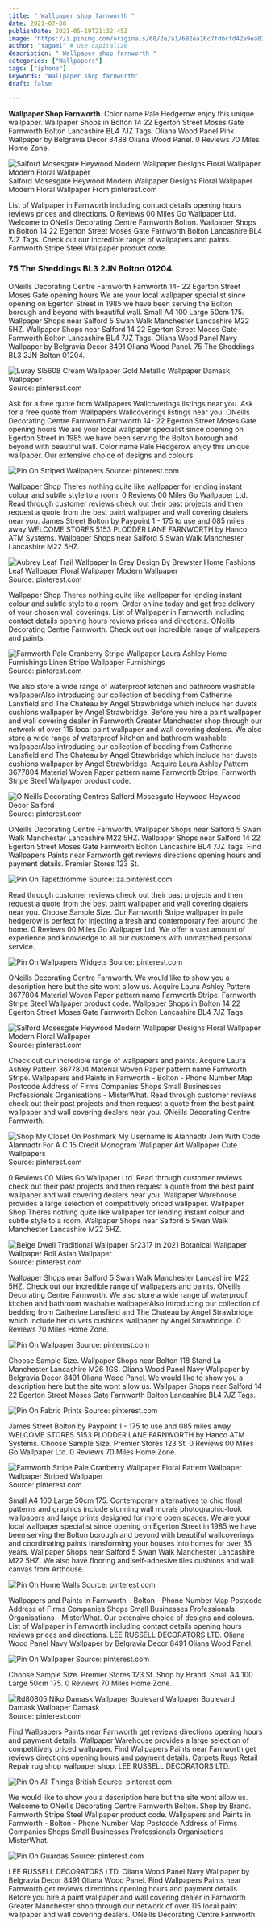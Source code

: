 ```yaml
---
title: " Wallpaper shop farnworth "
date: 2021-07-08
publishDate: 2021-05-19T21:32:45Z
image: "https://i.pinimg.com/originals/68/2e/a1/682ea16c7fdbcfd42a9ea02147a2ec0a.jpg"
author: "Yagami" # use capitalize
description: " Wallpaper shop farnworth "
categories: ["Wallpapers"]
tags: ["iphone"]
keywords: "Wallpaper shop farnworth"
draft: false

---
```



**Wallpaper Shop Farnworth**. Color name Pale Hedgerow enjoy this unique wallpaper. Wallpaper Shops in Bolton 14 22 Egerton Street Moses Gate Farnworth Bolton Lancashire BL4 7JZ Tags. Oliana Wood Panel Pink Wallpaper by Belgravia Decor 8488 Oliana Wood Panel. 0 Reviews 70 Miles Home Zone.

![Salford Mosesgate Heywood Modern Wallpaper Designs Floral Wallpaper Modern Floral Wallpaper](https://i.pinimg.com/originals/6b/6d/c5/6b6dc50a7e820a1449c275dd582f9d37.jpg "Salford Mosesgate Heywood Modern Wallpaper Designs Floral Wallpaper Modern Floral Wallpaper")
Salford Mosesgate Heywood Modern Wallpaper Designs Floral Wallpaper Modern Floral Wallpaper From pinterest.com


List of Wallpaper in Farnworth including contact details opening hours reviews prices and directions. 0 Reviews 00 Miles Go Wallpaper Ltd. Welcome to ONeills Decorating Centre Farnworth Bolton. Wallpaper Shops in Bolton 14 22 Egerton Street Moses Gate Farnworth Bolton Lancashire BL4 7JZ Tags. Check out our incredible range of wallpapers and paints. Farnworth Stripe Steel Wallpaper product code.

### 75 The Sheddings BL3 2JN Bolton 01204.

ONeills Decorating Centre Farnworth Farnworth 14- 22 Egerton Street Moses Gate opening hours We are your local wallpaper specialist since opening on Egerton Street in 1985 we have been serving the Bolton borough and beyond with beautiful wall. Small A4 100 Large 50cm 175. Wallpaper Shops near Salford 5 Swan Walk Manchester Lancashire M22 5HZ. Wallpaper Shops near Salford 14 22 Egerton Street Moses Gate Farnworth Bolton Lancashire BL4 7JZ Tags. Oliana Wood Panel Navy Wallpaper by Belgravia Decor 8491 Oliana Wood Panel. 75 The Sheddings BL3 2JN Bolton 01204.


![Luray Sl5608 Cream Wallpaper Gold Metallic Wallpaper Damask Wallpaper](https://i.pinimg.com/originals/fa/55/39/fa5539cf010f33aa966e64aa2d0753f9.jpg "Luray Sl5608 Cream Wallpaper Gold Metallic Wallpaper Damask Wallpaper")
Source: pinterest.com

Ask for a free quote from Wallpapers Wallcoverings listings near you. Ask for a free quote from Wallpapers Wallcoverings listings near you. ONeills Decorating Centre Farnworth Farnworth 14- 22 Egerton Street Moses Gate opening hours We are your local wallpaper specialist since opening on Egerton Street in 1985 we have been serving the Bolton borough and beyond with beautiful wall. Color name Pale Hedgerow enjoy this unique wallpaper. Our extensive choice of designs and colours.

![Pin On Striped Wallpapers](https://i.pinimg.com/originals/96/9f/40/969f404b0ae0bd1a02e058d95a745488.jpg "Pin On Striped Wallpapers")
Source: pinterest.com

Wallpaper Shop Theres nothing quite like wallpaper for lending instant colour and subtle style to a room. 0 Reviews 00 Miles Go Wallpaper Ltd. Read through customer reviews check out their past projects and then request a quote from the best paint wallpaper and wall covering dealers near you. James Street Bolton by Paypoint 1 - 175 to use and 085 miles away WELCOME STORES 5153 PLODDER LANE FARNWORTH by Hanco ATM Systems. Wallpaper Shops near Salford 5 Swan Walk Manchester Lancashire M22 5HZ.

![Aubrey Leaf Trail Wallpaper In Grey Design By Brewster Home Fashions Leaf Wallpaper Floral Wallpaper Modern Wallpaper](https://i.pinimg.com/originals/f0/6b/c4/f06bc42476e81d29e5f406ed91244ddb.jpg "Aubrey Leaf Trail Wallpaper In Grey Design By Brewster Home Fashions Leaf Wallpaper Floral Wallpaper Modern Wallpaper")
Source: pinterest.com

Wallpaper Shop Theres nothing quite like wallpaper for lending instant colour and subtle style to a room. Order online today and get free delivery of your chosen wall coverings. List of Wallpaper in Farnworth including contact details opening hours reviews prices and directions. ONeills Decorating Centre Farnworth. Check out our incredible range of wallpapers and paints.

![Farnworth Pale Cranberry Stripe Wallpaper Laura Ashley Home Furnishings Linen Stripe Wallpaper Furnishings](https://i.pinimg.com/originals/a1/8a/d1/a18ad1397bd9161fd821c953c13a14ae.jpg "Farnworth Pale Cranberry Stripe Wallpaper Laura Ashley Home Furnishings Linen Stripe Wallpaper Furnishings")
Source: pinterest.com

We also store a wide range of waterproof kitchen and bathroom washable wallpaperAlso introducing our collection of bedding from Catherine Lansfield and The Chateau by Angel Strawbridge which include her duvets cushions wallpaper by Angel Strawbridge. Before you hire a paint wallpaper and wall covering dealer in Farnworth Greater Manchester shop through our network of over 115 local paint wallpaper and wall covering dealers. We also store a wide range of waterproof kitchen and bathroom washable wallpaperAlso introducing our collection of bedding from Catherine Lansfield and The Chateau by Angel Strawbridge which include her duvets cushions wallpaper by Angel Strawbridge. Acquire Laura Ashley Pattern 3677804 Material Woven Paper pattern name Farnworth Stripe. Farnworth Stripe Steel Wallpaper product code.

![O Neills Decorating Centres Salford Mosesgate Heywood Heywood Decor Salford](https://i.pinimg.com/originals/81/67/75/81677514db6cd8074f38f4599a31ba92.jpg "O Neills Decorating Centres Salford Mosesgate Heywood Heywood Decor Salford")
Source: pinterest.com

ONeills Decorating Centre Farnworth. Wallpaper Shops near Salford 5 Swan Walk Manchester Lancashire M22 5HZ. Wallpaper Shops near Salford 14 22 Egerton Street Moses Gate Farnworth Bolton Lancashire BL4 7JZ Tags. Find Wallpapers Paints near Farnworth get reviews directions opening hours and payment details. Premier Stores 123 St.

![Pin On Tapetdromme](https://i.pinimg.com/originals/90/05/12/900512eabf6088180fa1ff619b4e96d3.jpg "Pin On Tapetdromme")
Source: za.pinterest.com

Read through customer reviews check out their past projects and then request a quote from the best paint wallpaper and wall covering dealers near you. Choose Sample Size. Our Farnworth Stripe wallpaper in pale hedgerow is perfect for injecting a fresh and contemporary feel around the home. 0 Reviews 00 Miles Go Wallpaper Ltd. We offer a vast amount of experience and knowledge to all our customers with unmatched personal service.

![Pin On Wallpapers Widgets](https://i.pinimg.com/736x/12/45/f3/1245f34109f1776bc00f2460fb58a42b.jpg "Pin On Wallpapers Widgets")
Source: pinterest.com

ONeills Decorating Centre Farnworth. We would like to show you a description here but the site wont allow us. Acquire Laura Ashley Pattern 3677804 Material Woven Paper pattern name Farnworth Stripe. Farnworth Stripe Steel Wallpaper product code. Wallpaper Shops in Bolton 14 22 Egerton Street Moses Gate Farnworth Bolton Lancashire BL4 7JZ Tags.

![Salford Mosesgate Heywood Modern Wallpaper Designs Floral Wallpaper Modern Floral Wallpaper](https://i.pinimg.com/originals/6b/6d/c5/6b6dc50a7e820a1449c275dd582f9d37.jpg "Salford Mosesgate Heywood Modern Wallpaper Designs Floral Wallpaper Modern Floral Wallpaper")
Source: pinterest.com

Check out our incredible range of wallpapers and paints. Acquire Laura Ashley Pattern 3677804 Material Woven Paper pattern name Farnworth Stripe. Wallpapers and Paints in Farnworth - Bolton - Phone Number Map Postcode Address of Firms Companies Shops Small Businesses Professionals Organisations - MisterWhat. Read through customer reviews check out their past projects and then request a quote from the best paint wallpaper and wall covering dealers near you. ONeills Decorating Centre Farnworth.

![Shop My Closet On Poshmark My Username Is Alannadtr Join With Code Alannadtr For A C 15 Credit Monogram Wallpaper Art Wallpaper Cute Wallpapers](https://i.pinimg.com/originals/e2/ba/3c/e2ba3ca9b2578ad9a28177877cafd9e7.jpg "Shop My Closet On Poshmark My Username Is Alannadtr Join With Code Alannadtr For A C 15 Credit Monogram Wallpaper Art Wallpaper Cute Wallpapers")
Source: pinterest.com

0 Reviews 00 Miles Go Wallpaper Ltd. Read through customer reviews check out their past projects and then request a quote from the best paint wallpaper and wall covering dealers near you. Wallpaper Warehouse provides a large selection of competitively priced wallpaper. Wallpaper Shop Theres nothing quite like wallpaper for lending instant colour and subtle style to a room. Wallpaper Shops near Salford 5 Swan Walk Manchester Lancashire M22 5HZ.

![Beige Dwell Traditional Wallpaper Sr2317 In 2021 Botanical Wallpaper Wallpaper Roll Asian Wallpaper](https://i.pinimg.com/736x/ee/fd/92/eefd924790985822a948d20d90925ced.jpg "Beige Dwell Traditional Wallpaper Sr2317 In 2021 Botanical Wallpaper Wallpaper Roll Asian Wallpaper")
Source: pinterest.com

Wallpaper Shops near Salford 5 Swan Walk Manchester Lancashire M22 5HZ. Check out our incredible range of wallpapers and paints. ONeills Decorating Centre Farnworth. We also store a wide range of waterproof kitchen and bathroom washable wallpaperAlso introducing our collection of bedding from Catherine Lansfield and The Chateau by Angel Strawbridge which include her duvets cushions wallpaper by Angel Strawbridge. 0 Reviews 70 Miles Home Zone.

![Pin On Wallpaper](https://i.pinimg.com/originals/a6/39/8f/a6398fc78444aad11d52268b1755441c.png "Pin On Wallpaper")
Source: pinterest.com

Choose Sample Size. Wallpaper Shops near Bolton 118 Stand La Manchester Lancashire M26 1GS. Oliana Wood Panel Navy Wallpaper by Belgravia Decor 8491 Oliana Wood Panel. We would like to show you a description here but the site wont allow us. Wallpaper Shops near Salford 14 22 Egerton Street Moses Gate Farnworth Bolton Lancashire BL4 7JZ Tags.

![Pin On Fabric Prints](https://i.pinimg.com/originals/e9/c5/c8/e9c5c84e9173463c2e577b6654f40c4a.jpg "Pin On Fabric Prints")
Source: pinterest.com

James Street Bolton by Paypoint 1 - 175 to use and 085 miles away WELCOME STORES 5153 PLODDER LANE FARNWORTH by Hanco ATM Systems. Choose Sample Size. Premier Stores 123 St. 0 Reviews 00 Miles Go Wallpaper Ltd. 0 Reviews 70 Miles Home Zone.

![Farnworth Stripe Pale Cranberry Wallpaper Floral Pattern Wallpaper Wallpaper Striped Wallpaper](https://i.pinimg.com/originals/92/d5/39/92d539bdb971d9a325b475bd2941893c.jpg "Farnworth Stripe Pale Cranberry Wallpaper Floral Pattern Wallpaper Wallpaper Striped Wallpaper")
Source: pinterest.com

Small A4 100 Large 50cm 175. Contemporary alternatives to chic floral patterns and graphics include stunning wall murals photographic-look wallpapers and large prints designed for more open spaces. We are your local wallpaper specialist since opening on Egerton Street in 1985 we have been serving the Bolton borough and beyond with beautiful wallcoverings and coordinating paints transforming your houses into homes for over 35 years. Wallpaper Shops near Salford 5 Swan Walk Manchester Lancashire M22 5HZ. We also have flooring and self-adhesive tiles cushions and wall canvas from Arthouse.

![Pin On Home Walls](https://i.pinimg.com/564x/29/79/33/297933852deb3ff024d362de0e9c678c--leaves-wallpaper-accent-wallpaper.jpg "Pin On Home Walls")
Source: pinterest.com

Wallpapers and Paints in Farnworth - Bolton - Phone Number Map Postcode Address of Firms Companies Shops Small Businesses Professionals Organisations - MisterWhat. Our extensive choice of designs and colours. List of Wallpaper in Farnworth including contact details opening hours reviews prices and directions. LEE RUSSELL DECORATORS LTD. Oliana Wood Panel Navy Wallpaper by Belgravia Decor 8491 Oliana Wood Panel.

![Pin On Wallpaper](https://i.pinimg.com/originals/33/5f/31/335f31717dad5022d338002a6c65deaa.jpg "Pin On Wallpaper")
Source: pinterest.com

Choose Sample Size. Premier Stores 123 St. Shop by Brand. Small A4 100 Large 50cm 175. 0 Reviews 70 Miles Home Zone.

![Rd80805 Niko Damask Wallpaper Boulevard Wallpaper Boulevard Damask Wallpaper Damask](https://i.pinimg.com/736x/d5/8a/22/d58a2224024768108863c6df73a7636b.jpg "Rd80805 Niko Damask Wallpaper Boulevard Wallpaper Boulevard Damask Wallpaper Damask")
Source: pinterest.com

Find Wallpapers Paints near Farnworth get reviews directions opening hours and payment details. Wallpaper Warehouse provides a large selection of competitively priced wallpaper. Find Wallpapers Paints near Farnworth get reviews directions opening hours and payment details. Carpets Rugs Retail Repair rug shop wallpaper shop. LEE RUSSELL DECORATORS LTD.

![Pin On All Things British](https://i.pinimg.com/originals/19/1b/bd/191bbd3cc52d6e463fd92a654f5f4d60.jpg "Pin On All Things British")
Source: pinterest.com

We would like to show you a description here but the site wont allow us. Welcome to ONeills Decorating Centre Farnworth Bolton. Shop by Brand. Farnworth Stripe Steel Wallpaper product code. Wallpapers and Paints in Farnworth - Bolton - Phone Number Map Postcode Address of Firms Companies Shops Small Businesses Professionals Organisations - MisterWhat.

![Pin On Guardas](https://i.pinimg.com/originals/68/2e/a1/682ea16c7fdbcfd42a9ea02147a2ec0a.jpg "Pin On Guardas")
Source: pinterest.com

LEE RUSSELL DECORATORS LTD. Oliana Wood Panel Navy Wallpaper by Belgravia Decor 8491 Oliana Wood Panel. Find Wallpapers Paints near Farnworth get reviews directions opening hours and payment details. Before you hire a paint wallpaper and wall covering dealer in Farnworth Greater Manchester shop through our network of over 115 local paint wallpaper and wall covering dealers. ONeills Decorating Centre Farnworth.

